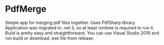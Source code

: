# PdfMerge
Simple app for merging pdf files together. Uses PdfSharp library. Application was migrated to .net 5, so at least runtime is required to run it. Build is pretty easy and straightforward. You can use Visual Studio 2019 and run build or download .exe file from release. 
